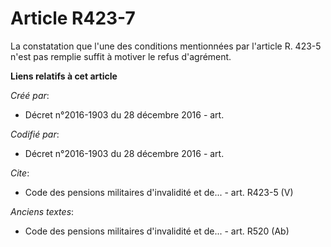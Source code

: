 # Article R423-7

La constatation que l'une des conditions mentionnées par l'article R. 423-5 n'est pas remplie suffit à motiver le refus
d'agrément.

**Liens relatifs à cet article**

_Créé par_:

  - Décret n°2016-1903 du 28 décembre 2016 - art.

_Codifié par_:

  - Décret n°2016-1903 du 28 décembre 2016 - art.

_Cite_:

  - Code des pensions militaires d'invalidité et de... - art. R423-5 (V)

_Anciens textes_:

  - Code des pensions militaires d'invalidité et de... - art. R520 (Ab)
